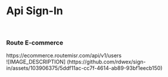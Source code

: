 <h1>Api Sign-In</h1>
<br>
<h3>Route E-commerce</h3>
https://ecommerce.routemisr.com/api/v1/users
<br>
![IMAGE_DESCRIPTION] (https://github.com/rdwex/sign-in/assets/103906375/5ddf11ac-cc7f-4614-ab89-93bf1eecb150)
